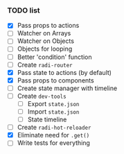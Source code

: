 ### TODO list

- [x] Pass props to actions
- [ ] Watcher on Arrays
- [ ] Watcher on Objects
- [ ] Objects for looping
- [ ] Better 'condition' function
- [ ] Create `radi-router`
- [x] Pass state to actions (by default)
- [x] Pass props to components
- [ ] Create state manager with timeline
- [ ] Create `dev-tools`
  - [ ] Export `state.json`
  - [ ] Import `state.json`
  - [ ] State timeline
- [ ] Create `radi-hot-reloader`
- [x] Eliminate need for `.get()`
- [ ] Write tests for everything
